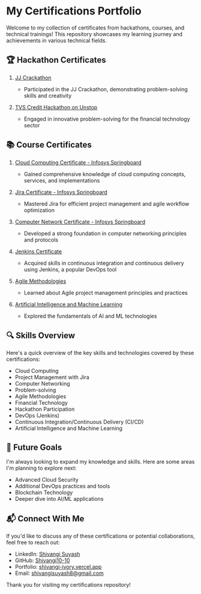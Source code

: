 # My Certifications Portfolio

Welcome to my collection of certificates from hackathons, courses, and technical trainings! This repository showcases my learning journey and achievements in various technical fields.

## 🏆 Hackathon Certificates

1. [JJ Crackathon](jj%20crackathon.pdf)
   - Participated in the JJ Crackathon, demonstrating problem-solving skills and creativity

2. [TVS Credit Hackathon on Unstop](tvs.pdf)
   - Engaged in innovative problem-solving for the financial technology sector

## 📚 Course Certificates

1. [Cloud Computing Certificate - Infosys Springboard](cloud_computing.pdf)
   - Gained comprehensive knowledge of cloud computing concepts, services, and implementations

2. [Jira Certificate - Infosys Springboard](jira.pdf)
   - Mastered Jira for efficient project management and agile workflow optimization

3. [Computer Network Certificate - Infosys Springboard](computer_networking.pdf)
   - Developed a strong foundation in computer networking principles and protocols

4. [Jenkins Certificate](jenkins.pdf)
   - Acquired skills in continuous integration and continuous delivery using Jenkins, a popular DevOps tool

5. [Agile Methodologies](agile.png)
   - Learned about Agile project management principles and practices

6. [Artificial Intelligence and Machine Learning](aiml.png)
   - Explored the fundamentals of AI and ML technologies

## 🔍 Skills Overview

Here's a quick overview of the key skills and technologies covered by these certifications:
- Cloud Computing
- Project Management with Jira
- Computer Networking
- Problem-solving
- Agile Methodologies
- Financial Technology
- Hackathon Participation
- DevOps (Jenkins)
- Continuous Integration/Continuous Delivery (CI/CD)
- Artificial Intelligence and Machine Learning

## 🚀 Future Goals

I'm always looking to expand my knowledge and skills. Here are some areas I'm planning to explore next:
- Advanced Cloud Security
- Additional DevOps practices and tools
- Blockchain Technology
- Deeper dive into AI/ML applications

## 📬 Connect With Me

If you'd like to discuss any of these certifications or potential collaborations, feel free to reach out:
- LinkedIn: [Shivangi Suyash](https://www.linkedin.com/in/shivangi-suyash-05a484259/)
- GitHub: [Shivangi10-10](https://github.com/Shivangi10-10)
- Portfolio: [shivangi-ivory.vercel.app](https://shivangi-ivory.vercel.app/)
- Email: shivangisuyash8@gmail.com

Thank you for visiting my certifications repository!
